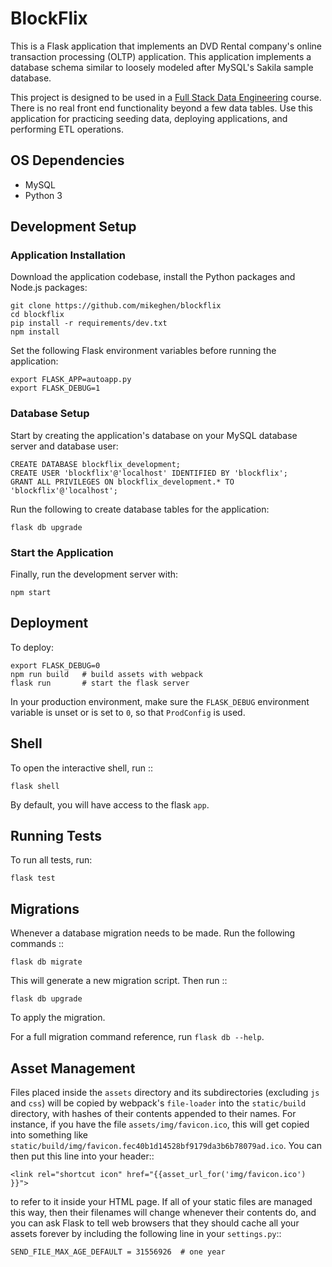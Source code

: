 # BlockFlix
This is a Flask application that implements an DVD Rental company's online transaction processing (OLTP) application. This application implements a database schema similar to loosely modeled after MySQL's Sakila sample database.

This project is designed to be used in a [Full Stack Data Engineering](http://google.com) course. There is no real front end functionality beyond a few data tables. Use this application for practicing seeding data, deploying applications, and performing ETL operations.

## OS Dependencies
* MySQL
* Python 3

## Development Setup
### Application Installation
Download the application codebase, install the Python packages and Node.js packages:
```
git clone https://github.com/mikeghen/blockflix
cd blockflix
pip install -r requirements/dev.txt
npm install
```
Set the following Flask environment variables before running the application:
```
export FLASK_APP=autoapp.py
export FLASK_DEBUG=1
```
### Database Setup
Start by creating the application's database on your MySQL database server and database user:
```
CREATE DATABASE blockflix_development;
CREATE USER 'blockflix'@'localhost' IDENTIFIED BY 'blockflix';
GRANT ALL PRIVILEGES ON blockflix_development.* TO 'blockflix'@'localhost';
```
Run the following to create database tables for the application:
```
flask db upgrade
```

### Start the Application
Finally, run the development server with:
```
npm start
```

## Deployment
To deploy:
```
export FLASK_DEBUG=0
npm run build   # build assets with webpack
flask run       # start the flask server
```
In your production environment, make sure the ``FLASK_DEBUG`` environment
variable is unset or is set to ``0``, so that ``ProdConfig`` is used.


## Shell

To open the interactive shell, run ::
```
flask shell
```
By default, you will have access to the flask ``app``.


## Running Tests

To run all tests, run:
```
flask test
```

## Migrations

Whenever a database migration needs to be made. Run the following commands ::
```
flask db migrate
```
This will generate a new migration script. Then run ::
```
flask db upgrade
```
To apply the migration.

For a full migration command reference, run ``flask db --help``.


## Asset Management
Files placed inside the ``assets`` directory and its subdirectories
(excluding ``js`` and ``css``) will be copied by webpack's
``file-loader`` into the ``static/build`` directory, with hashes of
their contents appended to their names.  For instance, if you have the
file ``assets/img/favicon.ico``, this will get copied into something
like
``static/build/img/favicon.fec40b1d14528bf9179da3b6b78079ad.ico``.
You can then put this line into your header::
```
<link rel="shortcut icon" href="{{asset_url_for('img/favicon.ico') }}">
```
to refer to it inside your HTML page.  If all of your static files are
managed this way, then their filenames will change whenever their
contents do, and you can ask Flask to tell web browsers that they
should cache all your assets forever by including the following line
in your ``settings.py``::
```
SEND_FILE_MAX_AGE_DEFAULT = 31556926  # one year
```
